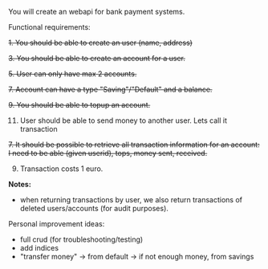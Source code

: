 You will create an webapi for bank payment systems.

Functional requirements:

<del> 1. You should be able to create an user (name, address)</del>

<del> 3. You should be able to create an account for a user.</del>
  
<del> 5. User can only have max 2 accounts.</del>
  
<del> 7. Account can have a type "Saving"/"Default" and a balance.</del>
  
<del> 9. You should be able to topup an account.</del>
 
11. User should be able to send money to another user. Lets call it transaction
  
<del> 7. It should be possible to retrieve all transaction information for an account:
    I need to be able (given userid), tops, money sent, received.</del>
   
9. Transaction costs 1 euro.

**Notes:**
- when returning transactions by user, we also return transactions of deleted users/accounts (for audit purposes).



Personal improvement ideas: 
- full crud (for troubleshooting/testing)
- add indices
- "transfer money" -> from default -> if not enough money, from savings
